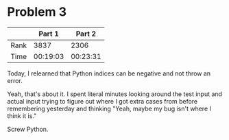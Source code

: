# Problem 3
| | Part 1 | Part 2 |
|---|---|---|
| Rank | 3837 | 2306 |
| Time | 00:19:03 | 00:23:31 |

Today, I relearned that Python indices can be negative and not throw an error.

Yeah, that's about it. I spent literal minutes looking around the test input and actual input trying to figure out where I got extra cases from before remembering yesterday and thinking "Yeah, maybe my bug isn't where I think it is."

Screw Python.
